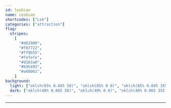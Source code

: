 ```yaml
---
id: lesbian
name: Lesbian
shortcodes: ["Lsb"]
categories: ["attraction"]
flag:
  stripes:
    [
      "#d62900",
      "#f07722",
      "#ff9b55",
      "#fefefe",
      "#d163a8",
      "#b95493",
      "#a60061",
    ]
background:
  light: ["oklch(85% 0.045 50)", "oklch(85% 0 0)", "oklch(85% 0.045 355)"]
  dark: ["oklch(40% 0.065 50)", "oklch(40% 0 0)", "oklch(40% 0.065 355)"]
---
```


---
